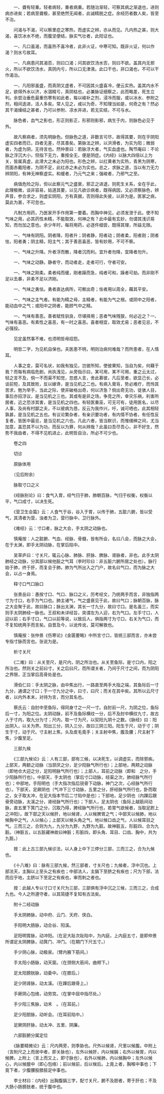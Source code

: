 <!-- { "loadSidebar": true } -->
　　一、聋有轻重。轻者病轻，重者病重。若随治渐轻，可察其病之渐退也，进则病亦进矣；若病至聋极，甚至绝然无闻者，此诚精脱之症。余经历者数人矣，皆至不治。

　　问渴与不渴，可以察里症之寒热，而虚实之辨，亦从而见。凡内热之甚，则大渴，喜饮冰水不绝，而腹坚便结，脉实气壮者，此阳证也。

　　一、凡口虽渴，而喜热不喜冷者，此非火证，中寒可知。既非火证，何以作渴？则水亏故耳。

　　一、凡病患问其渴否，则曰口渴；问其欲饮汤水否，则曰不欲。盖其内无邪火，所以不欲饮汤水，真阴内亏，所以口无津液。此口干也，非口渴也，不可以干作渴治。

　　一、凡阳邪虽盛，而真阴又虚者，不可因其火盛喜冷，便云实热。盖其内水不足，欲得外水以济，水涸精亏，真阴枯也，必兼脉证细察之，此而略差，死生立判。余尝治垂危最重伤寒有如此者，每以峻补之剂，浸冷而服，或以冰水、参附之剂，相间迭进，活人多矣。常人见之，咸以为奇，不知理当如是，何奇之有？然必其干渴燥结之甚者，乃可以参附、凉水并进，若无实结，不可与水。

　　脉色者，血气之影也，形正则影正，形邪则影邪，病生于内，则脉色必见于外。

　　故凡察病者，须先明脉色。但脉色之道，非数言可尽，故得其要，则在乎阴阳虚实四者而已，四者无差，尽其善矣。第脉法之辨，以洪滑者，为实为阳；微弱者，为虚为阴，无待言也。然仲景曰：若脉浮大者，气实血虚也。陶节庵曰：不论脉之浮沉大小，但指下无力，重按全无，便是阴症。《内经》以脉大四倍以上为关，皆属真虚，此滑大之未必为阳也。形色之辨，以红黄者为实热，青黑为阴寒，而面赤戴阳者，为阴不足，此红赤之未必为实也。总之，求脉之道，当以有力无力辨阴阳，有神无神察虚实。和缓者，乃元气之来；强峻者，乃邪气之至。

　　病值危险之际，但以此察元气之盛衰，邪正之进退，则死生关系，全在乎此，此理极微，谈非容易，姑道其要，以见凡欲诊病者，既得病因，又必须察脉色，辨声音，参合求之，则虚实阴阳，方有真据，否则得此失彼，以非为是。医家之病，莫此为甚，不可忽也。

　　凡制方用药，乃医家开手作用第一要着。而胸中神见，必须发泄于此。使不知气味之用，必其药性未精，不能取效，何神之有？此中最有玄妙，勿谓其浅识易知，而勿加之意也。余少年时，每将用药，必逐件细尝，既得其理，所益无限。

　　一、气味有阴阳。阴者降，阳者升；阴者静，阳者动；阴者柔，阳者刚；阴者怯，阳者勇；阴主精，阳主气；其于善恶喜恶，皆有妙用，不可不察。

　　一、气味之升降。升者浮而散，降者沉而利。宜升者勿降，宜降者勿升。

　　一、气味之动静。静者守，而动者走，走者可行，守者可安。

　　一、气味之刚柔。柔者纯而缓，刚者躁而急，纯者可和，躁者可劫。而非刚不足以去暴，非柔不足以济刚。

　　一、气味之勇怯。勇者直达病所，可赖出奇；怯者用以周全，藉其平安。

　　一、气味之主气者。有能为精之母，主精者，有能为气之根。或阴中之阳者，能动血中之气；或阳中之阴者，能顾气中之精。

　　一、气味有善恶。善者赋性驯良，尽堪择用；恶者气味残狠，何必近之？一、气味有喜恶。有素性之喜恶，有一时之喜恶。喜者相宜，取效尤易；恶者见忌，不必强投。

　　见定虽然事不难，也须明哲毋招怨。

　　明哲二字，为见机自保也。夫医患不明，明则治病何难哉？而所患者，在人情耳。

　　人事之变，莫可名状，如我有独见，岂彼所知，使彼果知，当自为矣，何藉于我？而每有病临危剧，尚执浅见，从旁指示曰，某可用，某不可用，重之云太过，轻之言不及，倘一不而渠不知觉，忽惑人言，舍此慕彼，凡后至者，欲显己长，必谈前短，及其致败，反以嫁谗，是当见机之二也。有病入膏肓，势必难疗，而怜其苦求，勉为举手，当此之际，使非破格出奇，何以济急？倘出奇无功，徒骇人目，事后亦招浮议，是当见机之三也。其或有是非之场，争竞之所，幸灾乐祸，利害所居者，近之恐涉其害，是当见机之四也。有轻医重巫，可无可有，徒用医名，以尽人事，及尚有村鄙之夫，不以彼病为恳，反云为我作兴，吁，诚可哂也，此其相轻孰甚，是当见机之五也。有议论繁杂者，有亲识要功者，有内情不协者，有任性反复者，皆医中最忌，是当见机之六也。凡此六者，皆当默识，而惟缙绅之间，尤当加意，盖恐其不以为功，而反以为罪，何从辨哉？此虽曰吾尽吾心，非不好生，然势不我由者，不得不见机进止，此明哲自治，所必不可少也。

　　卷之四

　　切诊

　　原脉体用

　　（见后附余）

　　脉取寸口之义

　　《经脉别论》曰：食气入胃，经气归于肺，肺朝百脉，气归于权衡，权衡以平，气口成寸，以决生死。

　　《营卫生会篇》云：人食气于谷，谷入于胃，以传于肺，五脏六腑，皆以受气，其清者为营，浊者为卫，营行脉中，卫行脉外。

　　《难经》云：寸口者，脉之大会，手太阴之动脉也。

　　慎庵按：人之脏腑、气血、经脉、骨髓，皆有所会，名曰八会，而脉之大会，在于太渊，即手太阴动脉，在掌后陷中。

　　吴草庐曰：寸关尺，辄云心脉、肺脉、肝脉、脾脉、肾脉者，非也。此手太阴肺经之动脉，分其部以候他脏之气耳（李时珍曰：非五脏六腑所居之处也）。脉行始于肺，终于肝，而复会于肺。肺为气所出入之门户，故名曰气口，而为脉之大会，以占一身焉。

　　释寸口气口脉口

　　张景岳曰：愚按寸口、气口、脉口之义，历考经文，乃统两手而言，非独指两寸为寸口，右手为气口也。肺主诸气，气之盛衰见于此，故曰气口；脉朝百脉，脉之大会聚于此，故曰脉口；脉出太渊，其长一寸九分，故曰寸口。是名虽三，而实则手太阴肺经一脉也。王叔和未详经旨，突谓左为人迎，右为气口。左手寸口，人迎以前；右手寸口，气口以前等说，以致后人，俱指两寸为寸口，右关为气口，而不复知统两手而言矣。自晋及今，以讹传讹，莫可解救也。

　　慎庵按：张仲景《伤寒论》《金匮要略》中所言寸口，皆统三部而言，亦未尝专指寸脉而言也。张说为是。

　　析寸关尺

　　《二难》曰：从关至尺，是尺内，阴之所治也。从关至鱼际，是寸口内，阳之所治也。然则关之前曰寸，关之后曰尺，而所谓关者，乃间于尺寸之间，而为阴阳之界限，正当掌后高骨处是也。

　　滑伯仁曰：手太阴之脉，由中焦出行，一路直至两手大指之端，其鱼际后一寸九分，通谓之寸口；于一寸九分之中，曰寸，曰尺；而关在其中矣。其所以云尺寸者，以内外本末，对待为言，而分其名也。

　　蔡氏云：自肘中至鱼际，得同身寸之一尺一寸。自肘前一尺，为阴之位，鱼际后一寸，为阳之位。太阴动脉，前不及鱼际横纹一分，后不及肘中横纹九寸，故古人于寸内，取九分为寸；尺内，取一寸为尺，以契阳九阴十之数。《脉经》曰：阳出阴入，以关为界。阳出三分，阴入三分，故曰三阴三阳。阳生于尺，动于寸；阴生于寸，动于尺。寸主射上焦，头及皮毛竟手；关主射中焦，腹及腰；尺主射下焦，少腹至足。

　　三部九候

　　《三部九候论》云：人有三部，部有三候，以决死生，以调虚实，而除邪疾。上部天，两额之动脉（当颔厌之分，足少阳脉气所行也）；上部地，两颊之动脉（即地仓大迎之分，足阳明脉气所行也）；上部人，耳前之动脉（即和　之分，手少阳脉所行也）。中部天，手太阴也（掌后寸口动脉，经渠之次，肺经脉气所行也）；中部地，手阳明也（手大指次指后锐骨下动脉，神门之次，心经脉气所行也）。下部天，足厥阴也（气冲下三寸动脉，五里之分，肝经脉气所行也，卧而取之，女子取太冲，在足大指本节后二寸陷中是也）；下部地，足少阴也（内踝后跟骨旁动脉，太溪之分，肾经脉气所行也）；下部人，足太阴也（鱼际上越筋间动脉，直五里下箕门之分，沉取乃得，脾经脉气所行也，若胃气欲候者，当取足跗上之冲阳）。故下部之天以候肝，地以候肾，人以候脾胃之气；中部天以候肺，地以候胸中之气，人以候心；上部天以候头角之气，地以候口齿之气，人以候耳目之气。三而三之，合则为九，九分为九野，九野为九脏。故神脏五，形脏四，合为九脏。（神脏五，以五脏藏神故曰神脏；形脏四，即头角、耳目、口齿、胸中，共为九脏。）

　　按：此上古三部九候诊法，以人身上中下三停分三部，三而三之，合为九候也。

　　《十八难》曰：脉有三部九候，然三部者，寸关尺也；九候者，浮中沉也。上部法天，主胸以上至头之有疾也；中部法人，主膈下至脐之有疾也；尺为下部，法而应乎地，主脐以下至足之有疾也，审而刺之者也。

　　按：此越人专以寸口寸关尺为三部，三部俱有浮中沉之三候，三而三之，合成九也。今人之所遵守者，以其简捷不复知有古法矣。

　　附十二经动脉

　　手太阴肺脉，动中府、云门、天府、侠白。

　　手阳明大肠脉，动合谷、阳溪。

　　足阳明胃脉，动冲阳。（在足大趾次趾陷中，为内庭，上内庭五寸，是即仲景所谓足太阴脾脉，动箕门、冲门。（在期门下尺五寸。）

　　手少阴心脉，动极泉。（臂内腋下筋间。）

　　手太阳小肠脉，动天窗。（在颈侧大筋间，曲颊下。）

　　足太阳膀胱脉，动委中。（在膝后。）

　　足少阴肾脉，动太溪。（在踝后跟骨上。）

　　手厥阴心包络，动劳宫。（在掌中屈中指尽处。）

　　手少阳三焦脉，动禾　。（在耳前。）

　　足少阳胆脉，动听会。（在耳前陷中。）

　　足厥阴肝脉，动太冲、五里、阴廉。

　　六部脏腑分属定位

　　《脉要精微论》云：尺内两旁，则季胁也。尺外以候肾，尺里以候腹。中附上（言附尺之上而居中者，即关脉也），左外以候肝，内以候膈；右外以候胃，内以候脾。上附上（言上而又上，即寸脉也），右外以候肺，内以候胸中；左外以候心，内以候膻中（即心包络）；前以候前，后以候后。上竟上者，胸喉中事也；下竟下者，少腹腰股膝胫足中事也。

　　李士材曰：《内经》出胸腹膈三字，配寸关尺，腑不及胆者，寄于肝也；不及大肠小肠膀胱者，统于腹中也。

